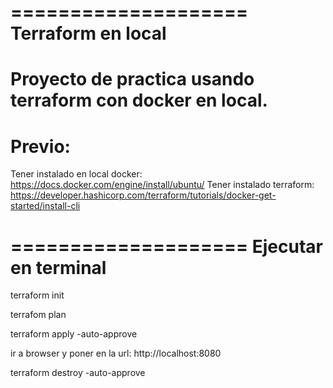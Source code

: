 ====================
Terraform en local
====================

Proyecto de practica usando terraform con docker en local.
=======
Previo: 
=======

Tener instalado en local docker: https://docs.docker.com/engine/install/ubuntu/
Tener instalado terraform: https://developer.hashicorp.com/terraform/tutorials/docker-get-started/install-cli

====================
Ejecutar en terminal
====================

terraform init

terrafom plan

terraform apply -auto-approve

ir a browser y poner en la url: http://localhost:8080

terraform destroy -auto-approve